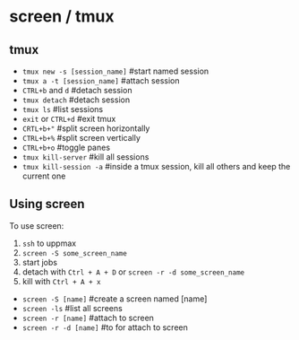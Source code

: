 # screen / tmux

## tmux
- `tmux new -s [session_name]`		#start named session
- `tmux a -t [session_name]`		#attach session
- `CTRL+b` and `d` #detach session 
- `tmux detach`		#detach session
- `tmux ls`		#list sessions
- `exit` or `CTRL+d`			#exit tmux
- `CRTL+b+"`		#split screen horizontally
- `CTRL+b+%`		#split screen vertically
- `CTRL+b+o`		#toggle panes
- `tmux kill-server` #kill all sessions
- `tmux kill-session -a` #inside a tmux session, kill all others and keep the current one

## Using screen
To use screen:
1. `ssh` to uppmax
2. `screen -S some_screen_name`
3. start jobs
4. detach with `Ctrl + A + D` or `screen -r -d some_screen_name`
5. kill with `Ctrl + A + x`

- `screen -S [name]`        #create a screen named [name]  
- `screen -ls`            #list all screens  
- `screen -r [name]`        #attach to screen  
- `screen -r -d [name]`        #to for attach to screen  

